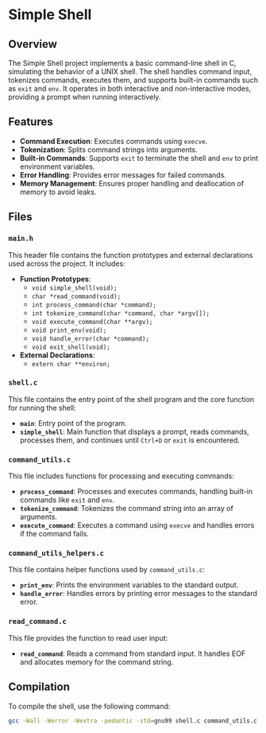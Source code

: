 # Simple Shell

## Overview

The Simple Shell project implements a basic command-line shell in C, simulating the behavior of a UNIX shell. The shell handles command input, tokenizes commands, executes them, and supports built-in commands such as `exit` and `env`. It operates in both interactive and non-interactive modes, providing a prompt when running interactively.

## Features

- **Command Execution**: Executes commands using `execve`.
- **Tokenization**: Splits command strings into arguments.
- **Built-in Commands**: Supports `exit` to terminate the shell and `env` to print environment variables.
- **Error Handling**: Provides error messages for failed commands.
- **Memory Management**: Ensures proper handling and deallocation of memory to avoid leaks.

## Files

### `main.h`

This header file contains the function prototypes and external declarations used across the project. It includes:

- **Function Prototypes**:
  - `void simple_shell(void);`
  - `char *read_command(void);`
  - `int process_command(char *command);`
  - `int tokenize_command(char *command, char *argv[]);`
  - `void execute_command(char **argv);`
  - `void print_env(void);`
  - `void handle_error(char *command);`
  - `void exit_shell(void);`
- **External Declarations**:
  - `extern char **environ;`

### `shell.c`

This file contains the entry point of the shell program and the core function for running the shell:

- **`main`**: Entry point of the program.
- **`simple_shell`**: Main function that displays a prompt, reads commands, processes them, and continues until `Ctrl+D` or `exit` is encountered.

### `command_utils.c`

This file includes functions for processing and executing commands:

- **`process_command`**: Processes and executes commands, handling built-in commands like `exit` and `env`.
- **`tokenize_command`**: Tokenizes the command string into an array of arguments.
- **`execute_command`**: Executes a command using `execve` and handles errors if the command fails.

### `command_utils_helpers.c`

This file contains helper functions used by `command_utils.c`:

- **`print_env`**: Prints the environment variables to the standard output.
- **`handle_error`**: Handles errors by printing error messages to the standard error.

### `read_command.c`

This file provides the function to read user input:

- **`read_command`**: Reads a command from standard input. It handles EOF and allocates memory for the command string.

## Compilation

To compile the shell, use the following command:

```bash
gcc -Wall -Werror -Wextra -pedantic -std=gnu99 shell.c command_utils.c read_command.c command_utils_helpers.c -o shell


